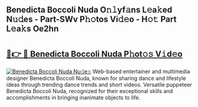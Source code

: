 ## Benedicta Boccoli Nuda O𝚗𝚕yf𝚊ns L𝚎a𝚔ed N𝚞𝚍es - Part-SWv P𝚑𝚘tos Vi𝚍𝚎o - H𝚘𝚝 Part L𝚎a𝚔s Oe2hn

# <h2><a href="http://kf8o0w.oniu.top/?m=Benedicta+Boccoli+Nuda">🔗👉 🔴 Benedicta Boccoli Nuda P𝚑ot𝚘𝚜 V𝚒d𝚎o</a></h2>

[![Benedicta Boccoli Nuda Nu𝚍e𝚜](https://i.imgur.com/0qMVB7G.gif)](http://kf8o0w.oniu.top/?m=Benedicta+Boccoli+Nuda)
Web-based entertainer and multimedia designer Benedicta Boccoli Nuda, known for sharing dance and lifestyle ideas through trending dance trends and short videos. Versatile puppeteer Benedicta Boccoli Nuda, recognized for their exceptional skills and accomplishments in bringing inanimate objects to life.  
